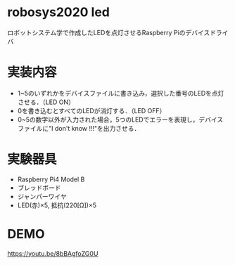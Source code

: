 # robosys2020 led

ロボットシステム学で作成したLEDを点灯させるRaspberry Piのデバイスドライバ

# 実装内容

- 1~5のいずれかをデバイスファイルに書き込み，選択した番号のLEDを点灯させる．（LED ON）
- 0を書き込むとすべてのLEDが消灯する．（LED OFF）
- 0~5の数字以外が入力された場合，5つのLEDでエラーを表現し，デバイスファイルに"I don't know !!!"を出力させる．

# 実験器具

- Raspberry Pi4 Model B
- ブレッドボード
- ジャンパーワイヤ
- LED(赤)×5, 抵抗(220[Ω])×5

# DEMO

https://youtu.be/8bBAgfoZG0U

